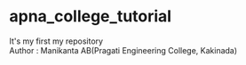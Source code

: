 # apna_college_tutorial
It's my first my repository
<br>
Author : Manikanta AB(Pragati Engineering College, Kakinada)

 
